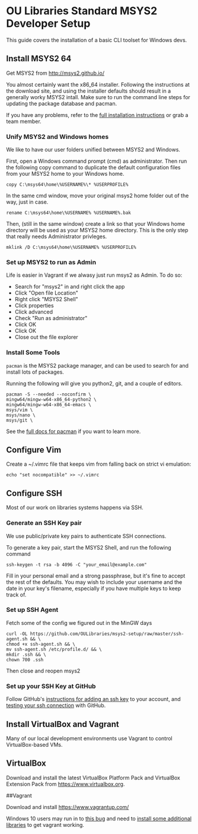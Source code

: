 # OU Libraries Standard MSYS2 Developer Setup

This guide covers the installation of a basic CLI toolset for Windows devs.  

## Install MSYS2 64

Get MSYS2  from http://msys2.github.io/

You almost certainly want the x86_64 installer. Following the
instructions at the download site, and using the installer defaults
should result in a generally worky MSYS2 intall. Make sure to run the
command line steps for updating the package database and pacman.

If you have any problems, refer to the [full installation
instructions](https://sourceforge.net/p/msys2/wiki/MSYS2%20installation)
or grab a team member.

### Unify MSYS2 and Windows homes

We like to have our user folders unified between MSYS2 and Windows. 

First, open a Windows command prompt (cmd) as administrator. Then
run the following copy command to duplicate the default configuration 
files from your MSYS2 home to your Windows home.

```
copy C:\msys64\home\%USERNAME%\* %USERPROFILE%
```

In the same cmd window, move your original msys2 home
folder out of the way, just in case.

```
rename C:\msys64\home\%USERNAME% %USERNAME%.bak
```

Then, (still in the same window) create a link so that your Windows
home directory will be used as your MSYS2 home directory. This is the 
only step that really needs Administrator privleges. 

```
mklink /D C:\msys64\home\%USERNAME% %USERPROFILE%
```

### Set up MSYS2 to run as Admin

Life is easier in Vagrant if we alwasy just run msys2 as Admin.  To do so:

* Search for "msys2" in and right click the app
* Click "Open file Location"
* Right click "MSYS2 Shell"
* Click properties
* Click advanced
* Check "Run as administrator"
* Click OK
* Click OK
* Close out the file explorer



### Install Some Tools

`pacman` is the MSYS2 package manager, and can be used to search for and install lots of packages. 

Running the following will give you python2, git, and a couple of editors. 

```
pacman -S --needed --noconfirm \
mingw64/mingw-w64-x86_64-python2 \
mingw64/mingw-w64-x86_64-emacs \
msys/vim \
msys/nano \
msys/git \
```

See the [full docs for pacman](https://wiki.archlinux.org/index.php/pacman) if you want to learn more. 



## Configure Vim

Create a ~/.vimrc file that keeps vim from falling back on strict vi emulation: 

```
echo "set nocompatible" >> ~/.vimrc
```

## Configure SSH

Most of our work on libraries systems happens via SSH. 

### Generate an SSH Key pair

We use public/private key pairs to authenticate SSH connections. 

To generate a key pair, start the MSYS2 Shell, and run the following command  
```
ssh-keygen -t rsa -b 4096 -C "your_email@example.com"
```
Fill in your personal email and a strong passphrase, but it's fine to accept the rest of the defaults. You may wish to include your username and the date in your key's filename, especially if you have multiple keys to keep track of. 

### Set up SSH Agent

Fetch some of the config we figured out in the MinGW days
```
curl -OL https://github.com/OULibraries/msys2-setup/raw/master/ssh-agent.sh && \
chmod +x ssh-agent.sh && \
mv ssh-agent.sh /etc/profile.d/ && \
mkdir .ssh && \
chown 700 .ssh
```
Then close and reopen msys2

### Set up your SSH Key at GitHub

Follow GitHub's [instructions for adding an ssh key](https://help.github.com/articles/adding-a-new-ssh-key-to-your-github-account/#platform-windows) to your account, and [testing your ssh connection](https://help.github.com/articles/testing-your-ssh-connection/) with GitHub.



## Install VirtualBox and Vagrant

Many of our local development environments use Vagrant to control VirtualBox-based VMs. 

## VirtualBox

Download and install the latest VirtualBox Platform Pack and
VirtualBox Extension Pack from https://www.virtualbox.org.

##Vagrant

Download and install https://www.vagrantup.com/

Windows 10 users may run in to [this bug](https://github.com/mitchellh/vagrant/issues/6852)
and need to [install some additional libraries](https://www.microsoft.com/en-us/download/details.aspx?id=8328)
to get vagrant working.
